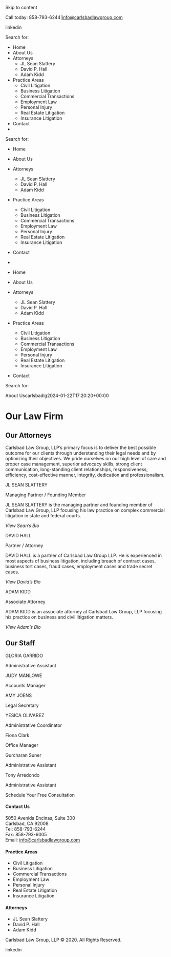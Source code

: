 Skip to content

Call today: 858-793-6244|info@carlsbadlawgroup.com

linkedin

Search for:

  * Home
  * About Us
  * Attorneys
    * JL Sean Slattery
    * David P. Hall
    * Adam Kidd
  * Practice Areas
    * Civil Litigation
    * Business Litigation
    * Commercial Transactions
    * Employment Law
    * Personal Injury
    * Real Estate Litigation
    * Insurance Litigation
  * Contact
  * 

Search for:

  * Home
  * About Us
  * Attorneys
    * JL Sean Slattery
    * David P. Hall
    * Adam Kidd
  * Practice Areas
    * Civil Litigation
    * Business Litigation
    * Commercial Transactions
    * Employment Law
    * Personal Injury
    * Real Estate Litigation
    * Insurance Litigation
  * Contact
  * 

  * Home
  * About Us
  * Attorneys
    * JL Sean Slattery
    * David P. Hall
    * Adam Kidd
  * Practice Areas
    * Civil Litigation
    * Business Litigation
    * Commercial Transactions
    * Employment Law
    * Personal Injury
    * Real Estate Litigation
    * Insurance Litigation
  * Contact

Search for:

About Uscarlsbadlg2024-01-22T17:20:20+00:00

# Our Law Firm

## Our Attorneys

Carlsbad Law Group, LLP’s primary focus is to deliver the best possible
outcome for our clients through understanding their legal needs and by
optimizing their objectives. We pride ourselves on our high level of care and
proper case management, superior advocacy skills, strong client communication,
long-standing client relationships, responsiveness, efficiency, cost-effective
manner, integrity, dedication and professionalism.

JL SEAN SLATTERY

Managing Partner / Founding Member

JL SEAN SLATTERY is the managing partner and founding member of Carlsbad Law
Group, LLP focusing his law practice on complex commercial litigation in state
and federal courts.

_View Sean’s Bio_

DAVID HALL

Partner / Attorney

DAVID HALL is a partner of Carlsbad Law Group LLP. He is experienced in most
aspects of business litigation, including breach of contract cases, business
tort cases, fraud cases, employment cases and trade secret cases.

_View David’s Bio_

ADAM KIDD

Associate Attorney

ADAM KIDD is an associate attorney at Carlsbad Law Group, LLP focusing his
practice on business and civil litigation matters.

_View Adam’s Bio_

## Our Staff

GLORIA GARRIDO

Administrative Assistant

JUDY MANLOWE

Accounts Manager

AMY JOENS

Legal Secretary

YESICA OLIVAREZ

Administrative Coordinator

Fiona Clark

Office Manager

Gurcharan Suner

Administrative Assistant

Tony Arredondo

Administrative Assistant

Schedule Your Free Consultation

#### Contact Us

5050 Avenida Encinas, Suite 300  
Carlsbad, CA 92008  
Tel: 858-793-6244  
Fax: 858-793-6005  
Email: info@carlsbadlawgroup.com

#### Practice Areas

  * Civil Litigation
  * Business Litigation
  * Commercial Transactions
  * Employment Law
  * Personal Injury
  * Real Estate Litigation
  * Insurance Litigation

#### Attorneys

  * JL Sean Slattery
  * David P. Hall
  * Adam Kidd

Carlsbad Law Group, LLP © 2020. All Rights Reserved.

linkedin

